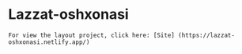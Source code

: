 # Lazzat-oshxonasi

	For view the layout project, click here: [Site] (https://lazzat-oshxonasi.netlify.app/)
 
